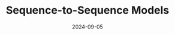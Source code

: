 ---
title: "Sequence-to-Sequence Models"
collection: teaching
type: "M.Sc course"
permalink: /materials/NLP-I/labor/XIII-stos
venue: "University of Debrecen, Department of Data Science and Visualization"
date: 2024-09-05
location: "Debrecen, Hungary"
---